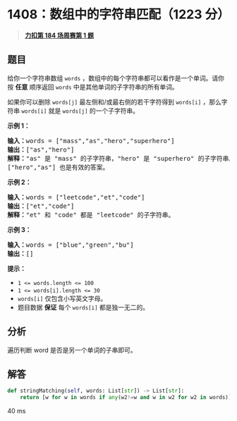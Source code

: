 # 1408：数组中的字符串匹配（1223 分）


> <u>**[力扣第 184 场周赛第 1 题](https://leetcode.cn/problems/string-matching-in-an-array/)**</u>

## 题目

<p>给你一个字符串数组 <code>words</code> ，数组中的每个字符串都可以看作是一个单词。请你按 <strong>任意</strong> 顺序返回 <code>words</code> 中是其他单词的子字符串的所有单词。</p>

<p>如果你可以删除 <code>words[j]</code> 最左侧和/或最右侧的若干字符得到 <code>words[i]</code> ，那么字符串 <code>words[i]</code> 就是 <code>words[j]</code> 的一个子字符串。</p>



<p><strong>示例 1：</strong></p>

<pre>
<strong>输入：</strong>words = ["mass","as","hero","superhero"]
<strong>输出：</strong>["as","hero"]
<strong>解释：</strong>"as" 是 "mass" 的子字符串，"hero" 是 "superhero" 的子字符串。
["hero","as"] 也是有效的答案。
</pre>

<p><strong>示例 2：</strong></p>

<pre>
<strong>输入：</strong>words = ["leetcode","et","code"]
<strong>输出：</strong>["et","code"]
<strong>解释：</strong>"et" 和 "code" 都是 "leetcode" 的子字符串。
</pre>

<p><strong>示例 3：</strong></p>

<pre>
<strong>输入：</strong>words = ["blue","green","bu"]
<strong>输出：</strong>[]
</pre>



<p><strong>提示：</strong></p>

<ul>
<li><code>1 &lt;= words.length &lt;= 100</code></li>
<li><code>1 &lt;= words[i].length &lt;= 30</code></li>
<li><code>words[i]</code> 仅包含小写英文字母。</li>
<li>题目数据 <strong>保证</strong> 每个 <code>words[i]</code> 都是独一无二的。</li>
</ul>


## 分析

遍历判断 word 是否是另一个单词的子串即可。

## 解答

```python
def stringMatching(self, words: List[str]) -> List[str]:
    return [w for w in words if any(w2!=w and w in w2 for w2 in words)]
```
40 ms


